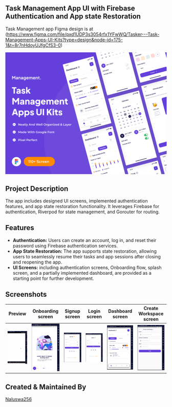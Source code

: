 ## Task Management App UI with Firebase Authentication and App state Restoration


Task Management app  Figma design is at (https://www.figma.com/file/pxd1UDP3s3054rfx1YFwWQ/Tasker---Task-Management-Apps-UI-Kits?type=design&node-id=175-1&t=8r7nHdoyUJfgCfS3-0)

<img src="./screenshots/Thumbnail Figma.jpg">

## Project Description

 The app includes  designed UI screens, implemented authentication features, and app state restoration functionality. It leverages Firebase for authentication, Riverpod for state management, and Gorouter for routing.

## Features

- **Authentication:** Users can create an account, log in, and reset their password using Firebase authentication services.
- **App State Restoration:** The app supports state restoration, allowing users to seamlessly resume their tasks and app sessions after closing and reopening the app.
- **UI Screens:**  including authentication screens, Onboarding flow, splash screen, and a partially implemented dashboard, are provided as a starting point for further development.


## Screenshots
Preview                    |   Onboarding screen             |  Signup screen    |  Login screen    |  Dashboard screen    |  Create Workspace screen
:-------------------------:|:-------------------------:|:-------------------------:|:-------------------------:|:-------------------------:|:-------------------------:
![](./screenshots/gif.gif)|![](./screenshots/intro_screen.png)|![](./screenshots/signup.png)|![](./screenshots/login_Screen.png)|![](./screenshots/dashboard.png)|![](./screenshots/create_workspace.png)

## Created & Maintained By

[Naluswa256](https://github.com/Naluswa256)


